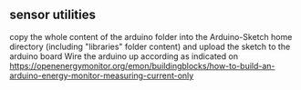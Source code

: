 ## sensor utilities
copy the whole content of the arduino folder into the Arduino-Sketch home directory (including "libraries" folder content) and upload the sketch to the arduino board
Wire the arduino up according as indicated on https://openenergymonitor.org/emon/buildingblocks/how-to-build-an-arduino-energy-monitor-measuring-current-only
